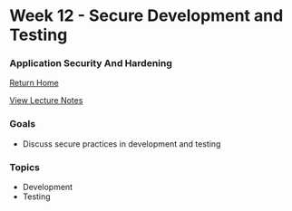 # Week 12 - Secure Development and Testing
### Application Security And Hardening

[Return Home](../../../../)  

[View Lecture Notes](http://coreyshuman.github.io/GeekwiseApplicationSecurity/LectureNotes/Week-12)  

### Goals
- Discuss secure practices in development and testing

### Topics
- Development
- Testing



